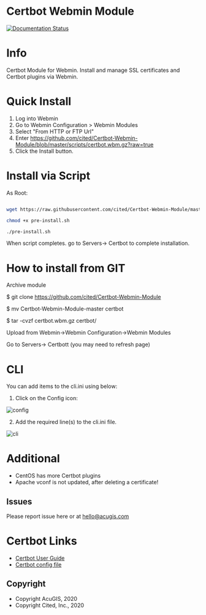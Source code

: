 
# Certbot Webmin Module

[![Documentation Status](https://readthedocs.org/projects/certbot-webmin-module/badge/?version=latest)](https://certbot.citedcorp.com/en/latest/?badge=latest)

# Info
Certbot Module for Webmin.  Install and manage SSL certificates and Certbot plugins via Webmin.

# Quick Install

1. Log into Webmin
2. Go to Webmin Configuration > Webmin Modules
3. Select "From HTTP or FTP Url"
4. Enter https://github.com/cited/Certbot-Webmin-Module/blob/master/scripts/certbot.wbm.gz?raw=true
5. Click the Install button.


# Install via Script

As Root:

```bash

wget https://raw.githubusercontent.com/cited/Certbot-Webmin-Module/master/scripts/pre-install.sh

chmod +x pre-install.sh

./pre-install.sh
```

When script completes. go to Servers-> Certbot to complete installation.

# How to install from GIT
Archive module

$ git clone https://github.com/cited/Certbot-Webmin-Module

$ mv Certbot-Webmin-Module-master certbot

$ tar -cvzf certbot.wbm.gz certbot/


Upload from Webmin->Webmin Configuration->Webmin Modules

Go to Servers-> Certbott (you may need to refresh page)

# CLI

You can add items to the cli.ini using below:

1. Click on the Config icon:

![config](https://user-images.githubusercontent.com/655540/210635536-59ff1641-5095-490b-b51f-a68874359ddf.jpg)

2. Add the required line(s) to the cli.ini file.

![cli](https://user-images.githubusercontent.com/655540/210635555-ac53987a-558f-479d-9460-010c8b18433a.jpg)

# Additional
- CentOS has more Certbot plugins
- Apache vconf is not updated, after deleting a certificate!

## **Issues**
Please report issue here or at hello@acugis.com

# Certbot Links
- [Certbot User Guide](https://certbot.eff.org/docs/using.html)
- [Certbot config file](https://certbot.eff.org/docs/using.html#config-file)

Copyright
---------

* Copyright AcuGIS, 2020
* Copyright Cited, Inc., 2020
